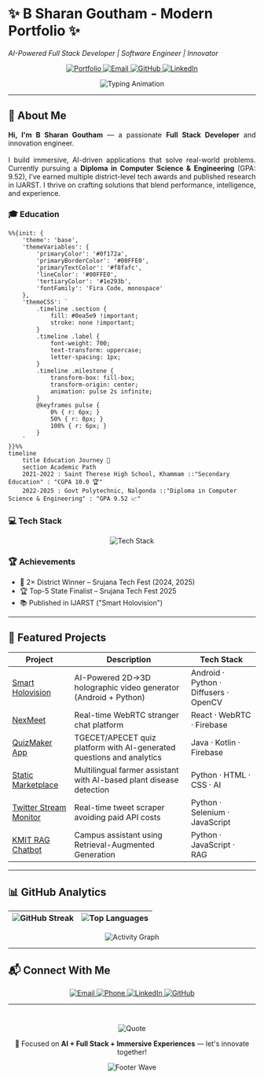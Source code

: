 # ✨ B Sharan Goutham - Modern Portfolio ✨  
*AI-Powered Full Stack Developer | Software Engineer | Innovator*

<p align="center">
  <a href="https://stevportfolio.vercel.app/" target="_blank">
    <img src="https://img.shields.io/badge/🚀_Portfolio–Live-brightgreen?style=for-the-badge&logo=vercel&logoColor=white" alt="Portfolio" />
  </a>
  <a href="mailto:magillhadley79@gmail.com">
    <img src="https://img.shields.io/badge/📧_Email–Mail-red?style=for-the-badge&logo=gmail&logoColor=white" alt="Email" />
  </a>
  <a href="https://github.com/goutham037">
    <img src="https://img.shields.io/badge/💻_GitHub–goutham037-black?style=for-the-badge&logo=github&logoColor=white" alt="GitHub" />
  </a>
  <a href="https://www.linkedin.com/in/sharan-goutham/">
    <img src="https://img.shields.io/badge/👔_LinkedIn–Connect-blue?style=for-the-badge&logo=linkedin&logoColor=white" alt="LinkedIn" />
  </a>
</p>

<div align="center">
  <img 
    src="https://readme-typing-svg.demolab.com?font=Fira+Code&size=28&duration=3000&pause=1000&color=00FFE0&center=true&vCenter=true&width=800&height=100&lines=Building+immersive+AI+experiences;Crafting+web+%26+mobile+solutions;Transforming+ideas+into+reality;Join+the+innovation+journey" 
    alt="Typing Animation" 
  />
</div>

---

## 🌟 About Me  
<div align="center">


  <p align="left" style="max-width: 600px; text-align: justify;">
    <b>Hi, I'm B Sharan Goutham</b> — a passionate <b>Full Stack Developer</b> and innovation engineer.<br><br>
    I build immersive, AI-driven applications that solve real-world problems. Currently pursuing a 
    <b>Diploma in Computer Science & Engineering</b> (GPA: 9.52), I’ve earned multiple district-level tech awards and published 
    research in IJARST. I thrive on crafting solutions that blend performance, intelligence, and experience.
  </p>

</div>


### 🎓 Education  
```mermaid
%%{init: { 
    'theme': 'base',
    'themeVariables': {
        'primaryColor': '#0f172a',
        'primaryBorderColor': '#00FFE0',
        'primaryTextColor': '#f8fafc',
        'lineColor': '#00FFE0',
        'tertiaryColor': '#1e293b',
        'fontFamily': 'Fira Code, monospace'
    },
    'themeCSS': `
        .timeline .section {
            fill: #0ea5e9 !important;
            stroke: none !important;
        }
        .timeline .label {
            font-weight: 700;
            text-transform: uppercase;
            letter-spacing: 1px;
        }
        .timeline .milestone {
            transform-box: fill-box;
            transform-origin: center;
            animation: pulse 2s infinite;
        }
        @keyframes pulse {
            0% { r: 6px; }
            50% { r: 8px; }
            100% { r: 6px; }
        }
    `
}}%%
timeline
    title Education Journey 🚀
    section Academic Path
    2021-2022 : Saint Therese High School, Khammam ::"Secondary Education" : "CGPA 10.0 🏆"
    2022-2025 : Govt Polytechnic, Nalgonda ::"Diploma in Computer Science & Engineering" : "GPA 9.52 📈"

```

### 💻 Tech Stack  
<div align="center">
  <img src="https://skillicons.dev/icons?i=python,java,cpp,js,kotlin,react,android,flask,nodejs,firebase,mongodb,sql,git,docker&perline=7" alt="Tech Stack">
</div>

### 🏆 Achievements  
- 🥇 2× District Winner – Srujana Tech Fest (2024, 2025)  
- 🏆 Top-5 State Finalist – Srujana Tech Fest 2025  
- 📚 Published in IJARST ("Smart Holovision")  

---  
## 🚀 Featured Projects

| Project                                                   | Description                                                                                     | Tech Stack                                |
|-----------------------------------------------------------|-------------------------------------------------------------------------------------------------|-------------------------------------------|
| [Smart Holovision](https://github.com/goutham037/smartHolovisionx) | AI-Powered 2D→3D holographic video generator (Android + Python)                                 | Android · Python · Diffusers · OpenCV     |
| [NexMeet](https://github.com/goutham037/nexmeet2)          | Real-time WebRTC stranger chat platform                                                         | React · WebRTC · Firebase                 |
| [QuizMaker App](https://drive.google.com/file/d/1zwvOJlAuujuDQRJq25FhygAIvcvYcc6N/view?usp=drivesdk) | TGECET/APECET quiz platform with AI-generated questions and analytics                            | Java · Kotlin · Firebase                  |
| [Static Marketplace](https://github.com/goutham037/StaticMarketplace) | Multilingual farmer assistant with AI-based plant disease detection                              | Python · HTML · CSS · AI                  |
| [Twitter Stream Monitor](https://github.com/goutham037/TwitterStreamMonitor) | Real-time tweet scraper avoiding paid API costs                                                 | Python · Selenium · JavaScript            |
| [KMIT RAG Chatbot](https://github.com/NakshathraBathula/BotMinds) | Campus assistant using Retrieval-Augmented Generation                                            | Python · JavaScript · RAG                 |

---

## 📊 GitHub Analytics  
<div align="center">
  
  | ![GitHub Streak](https://streak-stats.demolab.com?user=goutham037&theme=radical&fire=00FFE0&border_radius=10) | ![Top Languages](https://github-readme-stats.vercel.app/api/top-langs/?username=goutham037&layout=compact&theme=radical&hide_border=true&bg_color=0D1117&border_radius=10) |
  |:---:|:---:|
  
  ![Activity Graph](https://github-readme-activity-graph.vercel.app/graph?username=goutham037&theme=radical&hide_border=true&area=true&color=00FFE0&bg_color=0D1117&radius=10)
</div>

---

## 📬 Connect With Me  
<div align="center">
  <a href="mailto:magillhadley79@gmail.com">
    <img src="https://img.shields.io/badge/📧_Email–Mail-red?style=for-the-badge&logo=gmail&logoColor=white" alt="Email">
  </a>
  <a href="tel:+917013123744">
    <img src="https://img.shields.io/badge/📱_Phone–Call-blue?style=for-the-badge&logo=telegram&logoColor=white" alt="Phone">
  </a>
  <a href="https://www.linkedin.com/in/sharan-goutham/">
    <img src="https://img.shields.io/badge/👔_LinkedIn–Connect-blue?style=for-the-badge&logo=linkedin&logoColor=white" alt="LinkedIn">
  </a>
  <a href="https://github.com/goutham037">
    <img src="https://img.shields.io/badge/💻_GitHub–goutham037-black?style=for-the-badge&logo=github&logoColor=white" alt="GitHub">
  </a>
</div>

---

<div align="center" style="margin-top: 40px">
  <img src="https://readme-typing-svg.demolab.com?font=Fira+Code&size=24&duration=3000&pause=1000&color=00FFE0&center=true&vCenter=true&width=600&lines=Code+what+matters.;Solve+what+hurts.;Build+what+inspires." alt="Quote">
  
  <p>🚀 Focused on <b>AI + Full Stack + Immersive Experiences</b> — let's innovate together!</p>
  
  <img src="https://capsule-render.vercel.app/api?type=waving&color=gradient&height=100&section=footer" alt="Footer Wave">
</div>
